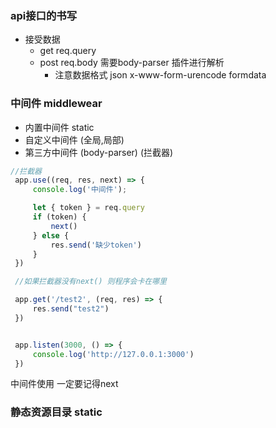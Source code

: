 ### api接口的书写
   + 接受数据
     - get  req.query
     - post req.body  需要body-parser 插件进行解析
        + 注意数据格式 json   x-www-form-urencode   formdata

### 中间件 middlewear
   + 内置中间件 static
   + 自定义中间件 (全局,局部)
   + 第三方中间件 (body-parser)  (拦截器)
   ```js
   //拦截器
    app.use((req, res, next) => {
        console.log('中间件');

        let { token } = req.query
        if (token) {
            next()
        } else {
            res.send('缺少token')
        }
    })

    //如果拦截器没有next() 则程序会卡在哪里

    app.get('/test2', (req, res) => {
        res.send("test2")
    })


    app.listen(3000, () => {
        console.log('http://127.0.0.1:3000')
    })

   ```

   中间件使用 一定要记得next

### 静态资源目录  static
